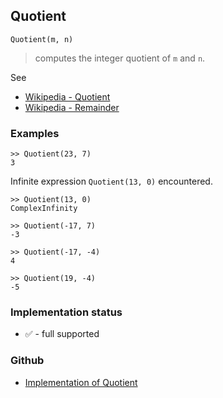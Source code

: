 ## Quotient

```
Quotient(m, n)
```

> computes the integer quotient of `m` and `n`.

See 
* [Wikipedia - Quotient](https://en.wikipedia.org/wiki/Quotient)
* [Wikipedia - Remainder](https://en.wikipedia.org/wiki/Remainder)

### Examples

```
>> Quotient(23, 7)
3
```
 
Infinite expression `Quotient(13, 0)` encountered.

```
>> Quotient(13, 0)
ComplexInfinity

>> Quotient(-17, 7)
-3
 
>> Quotient(-17, -4)
4
 
>> Quotient(19, -4)
-5
```

### Implementation status

* &#x2705; - full supported

### Github

* [Implementation of Quotient](https://github.com/axkr/symja_android_library/blob/master/symja_android_library/matheclipse-core/src/main/java/org/matheclipse/core/builtin/IntegerFunctions.java#L1281) 
